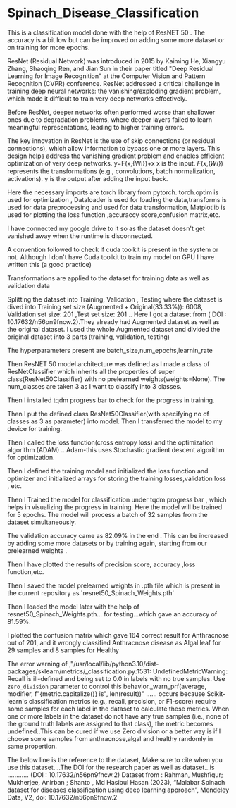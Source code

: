 # Spinach_Disease_Classification
This is a classification model done with the help of ResNET 50 . The accuracy is a bit low but can be improved on adding some more dataset or on training for more epochs. 

ResNet (Residual Network) was introduced in 2015 by Kaiming He, Xiangyu Zhang, Shaoqing Ren, and Jian Sun in their paper titled "Deep Residual Learning for Image Recognition" at the Computer Vision and Pattern Recognition (CVPR) conference. ResNet addressed a critical challenge in training deep neural networks: the vanishing/exploding gradient problem, which made it difficult to train very deep networks effectively.

Before ResNet, deeper networks often performed worse than shallower ones due to degradation problems, where deeper layers failed to learn meaningful representations, leading to higher training errors.

The key innovation in ResNet is the use of skip connections (or residual connections), which allow information to bypass one or more layers. This design helps address the vanishing gradient problem and enables efficient optimization of very deep networks.
y=F(x,{Wi})+x
x is the input.
𝐹(𝑥,{𝑊𝑖}) represents the transformations (e.g., convolutions, batch normalization, activations).
y is the output after adding the input back.

Here the necessary imports are torch library from pytorch. torch.optim is used for optimization , Dataloader is used for loading the data,transforms is used for data preprocessing and used for data transformation, Matplotlib is used for plotting the loss function ,accuraccy score,confusion matrix,etc.

I have connected my google drive to it so as the dataset doesn't get vanished away when the runtime is disconnected.

A convention followed to check if cuda toolkit is present in the system or not. Although I don't have Cuda toolkit to train my model on GPU I have written this (a good practice)

Transformations are applied to the dataset for training data as well as validation data

Splitting the dataset into Training, Validation , Testing where the dataset is dived into Training set size (Augmented + Original(33.33%)): 6008, Validation set size: 201 ,Test set size: 201 .. Here I got a dataset from  ( DOI : 10.17632/n56pn9fncw.2).They already had Augmented dataset as well as the original dataset. I used the whole Augmented dataset and divided the original dataset into 3 parts (training, validation, testing)  

The hyperparameters present are batch_size,num_epochs,learnin_rate

Then ResNET 50 model architecture was defined as I made a class of ResNetClassifier which inherits all the properties of super class(ResNet50Classifier) with no prelearned weights(weights=None). The num_classes are taken 3 as I want to classify into 3 classes.

Then I installed tqdm progress bar to check for the progress in training.

Then I put the defined class ResNet50Classifier(with specifying no of classes as 3 as parameter) into model. Then I transferred the model to my device for training.

Then I called the loss function(cross entropy loss) and the optimization algorithm (ADAM) .. Adam-this uses Stochastic gradient descent algorithm for optimization.

Then I defined the training model and initialized the loss function and optimizer and initialized arrays for storing the training losses,validation loss , etc.

Then I Trained the model for classification under tqdm progress bar , which helps in visualizing the progress in training. Here the model will be trained for 5 epochs. The model will process a batch of 32 samples from the dataset simultaneously.

The validation accuracy came as 82.09% in the end . This can be increased by adding some more datasets or by training again, starting from our prelearned weights .

Then I have plotted the results of precision score, accuracy ,loss function,etc.

Then I saved the model prelearned weights in .pth file which is present in the current repository as 'resnet50_Spinach_Weights.pth'

Then I loaded the model later with the help of resnet50_Spinach_Weights.pth... for testing...which gave an accuracy of 81.59%.

I plotted the confusion matrix which gave 164 correct result for Anthracnose out of 201, and it wrongly classified Anthracnose disease as Algal leaf for 29 samples and 8 samples for Healthy

The error warning of  ,"/usr/local/lib/python3.10/dist-packages/sklearn/metrics/_classification.py:1531: UndefinedMetricWarning: Recall is ill-defined and being set to 0.0 in labels with no true samples. Use `zero_division` parameter to control this behavior._warn_prf(average, modifier, f"{metric.capitalize()} is", len(result))"         ......  occurs because Scikit-learn's classification metrics (e.g., recall, precision, or F1-score) require some samples for each label in the dataset to calculate these metrics. When one or more labels in the dataset do not have any true samples (i.e., none of the ground truth labels are assigned to that class), the metric becomes undefined..This can be cured if we use Zero division or a better way is if I choose some samples from anthracnose,algal and healthy randomly in same propertion.

The below line is the reference to the dataset, Make sure to cite when you use this dataset....The DOI for the research paper as well as dataset...is ............ (DOI : 10.17632/n56pn9fncw.2)
Dataset from : Rahman, Mushfiqur; Mukherjee, Anirban ; Shanto , Md Hasibul Hasan  (2023), “Malabar Spinach dataset for diseases classification using deep learning approach”, Mendeley Data, V2, doi: 10.17632/n56pn9fncw.2
